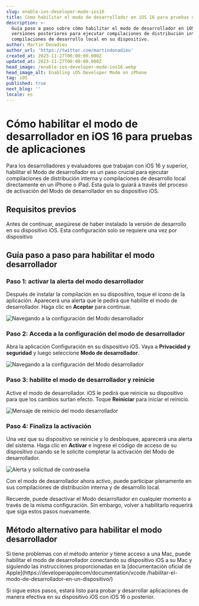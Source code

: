 ```yaml
---
slug: enable-ios-developer-mode-ios16
title: Cómo habilitar el modo de desarrollador en iOS 16 para pruebas de aplicaciones
description: >-
  Guía paso a paso sobre cómo habilitar el modo de desarrollador en iOS 16 y
  versiones posteriores para ejecutar compilaciones de distribución interna y
  compilaciones de desarrollo local en su dispositivo.
author: Martin Donadieu
author_url: 'https://twitter.com/martindonadieu'
created_at: 2023-11-27T00:00:00.000Z
updated_at: 2023-11-27T00:00:00.000Z
head_image: /enable-ios-developer-mode-ios16.webp
head_image_alt: Enabling iOS Developer Mode on iPhone
tag: iOS
published: true
next_blog: ''
locale: es
---
```


# Cómo habilitar el modo de desarrollador en iOS 16 para pruebas de aplicaciones

Para los desarrolladores y evaluadores que trabajan con iOS 16 y superior, habilitar el Modo de desarrollador es un paso crucial para ejecutar compilaciones de distribución interna y compilaciones de desarrollo local directamente en un iPhone o iPad. Esta guía lo guiará a través del proceso de activación del Modo de desarrollador en su dispositivo iOS.

## Requisitos previos

Antes de continuar, asegúrese de haber instalado la versión de desarrollo en su dispositivo iOS. Esta configuración solo se requiere una vez por dispositivo

## Guía paso a paso para habilitar el modo desarrollador

### Paso 1: activar la alerta del modo desarrollador

Después de instalar la compilación en su dispositivo, toque el ícono de la aplicación. Aparecerá una alerta que le pedirá que habilite el modo de desarrollador. Haga clic en **Aceptar** para continuar.

<div class="mx-auto" style="ancho: 50%;">
  <img src="/ios-16-developer-mode-0webp" alt="Navegando a la configuración del Modo desarrollador">
</div>

### Paso 2: Acceda a la configuración del modo de desarrollador

Abra la aplicación Configuración en su dispositivo iOS. Vaya a **Privacidad y seguridad** y luego seleccione **Modo de desarrollador**.

![Navegando a la configuración del Modo desarrollador](/ios-16-developer-mode-1webp)

### Paso 3: habilite el modo de desarrollador y reinicie

Active el modo de desarrollador. iOS le pedirá que reinicie su dispositivo para que los cambios surtan efecto. Toque **Reiniciar** para iniciar el reinicio.

![Mensaje de reinicio del modo desarrollador](/ios-16-developer-mode-2webp)

### Paso 4: Finaliza la activación

Una vez que su dispositivo se reinicie y lo desbloquee, aparecerá una alerta del sistema. Haga clic en **Activar** e ingrese el código de acceso de su dispositivo cuando se le solicite completar la activación del Modo de desarrollador.

![Alerta y solicitud de contraseña](/ios-16-developer-mode-3webp)

Con el modo de desarrollador ahora activo, puede participar plenamente en sus compilaciones de distribución interna y de desarrollo local.

Recuerde, puede desactivar el Modo desarrollador en cualquier momento a través de la misma configuración. Sin embargo, volver a habilitarlo requerirá que siga estos pasos nuevamente.

## Método alternativo para habilitar el modo desarrollador

Si tiene problemas con el método anterior y tiene acceso a una Mac, puede habilitar el modo de desarrollador conectando su dispositivo iOS a su Mac y siguiendo las instrucciones proporcionadas en la [documentación oficial de Apple](https://developerapplecom/documentation/xcode /habilitar-el-modo-de-desarrollador-en-un-dispositivo/)

Si sigue estos pasos, estará listo para probar y desarrollar aplicaciones de manera efectiva en su dispositivo iOS con iOS 16 o posterior.